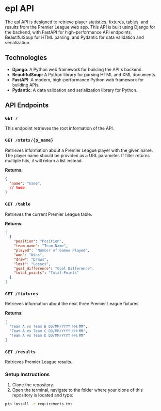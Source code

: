 # epl API

The epl API is designed to retrieve player statistics, fixtures, tables, and results from the Premier League web app. This API is built using Django for the backend, with FastAPI for high-performance API endpoints, BeautifulSoup for HTML parsing, and Pydantic for data validation and serialization.

## Technologies

- **Django**: A Python web framework for building the API's backend.
- **BeautifulSoup**: A Python library for parsing HTML and XML documents.
- **FastAPI**: A modern, high-performance Python web framework for building APIs.
- **Pydantic**: A data validation and serialization library for Python.

## API Endpoints

### `GET /`

This endpoint retrieves the root information of the API.

### `GET /stats/{p_name}`

Retrieves information about a Premier League player with the given name. The player name should be provided as a URL parameter. If filter returns multiple hits, it will return a list instead.

**Returns**:

```json
{
  "name": "name", 
  // todo
}
```

### `GET /table`

Retrieves the current Premier League table.

**Returns**:

```json
[
  {
    "position": "Position",
    "team_name": "Team Name",
    "played": "Number of Games Played",
    "won": "Wins",
    "draw": "Draws",
    "lost": "Losses",
    "goal_difference": "Goal Difference",
    "total_points": "Total Points"
  }
]
```

### `GET /fixtures`

Retrieves information about the next three Premier League fixtures.

**Returns**:

```python
[
  "Team A vs Team B DD/MM/YYYY HH:MM",
  "Team A vs Team C DD/MM/YYYY HH:MM",
  "Team A vs Team D DD/MM/YYYY HH:MM"
]
```

### `GET /results`

Retrieves Premier League results.

### Setup Instructions

1. Clone the repository.
2. Open the terminal, navigate to the folder where your clone of this repository is located and type:

```sh
pip install -r requirements.txt
```